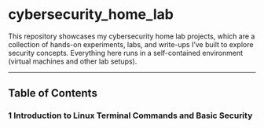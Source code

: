 # cybersecurity_home_lab


This repository showcases my cybersecurity home lab projects, which are a collection of hands-on experiments, labs, and write-ups I’ve built to explore security concepts. Everything here runs in a self-contained environment (virtual machines and other lab setups).

---

## Table of Contents

### 1 Introduction to Linux Terminal Commands and Basic Security

